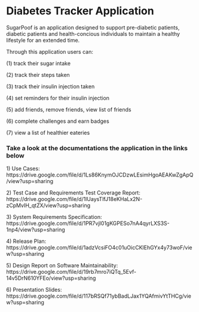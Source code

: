 <h1>Diabetes Tracker Application</h1>

<p>SugarPoof is an application designed to support pre-diabetic patients, diabetic patients and health-concious individuals to maintain a healthy lifestyle for an extended time.</p>
<p>Through this application users can:</p>
<p>(1) track their sugar intake</p>
<p>(2) track their steps taken</p>
<p>(3) track their insulin injection taken</p>
<p>(4) set reminders for their insulin injection</p>
<p>(5) add friends, remove friends, view list of friends</p>
<p>(6) complete challenges and earn badges</p>
<p>(7) view a list of healthier eateries</p>

<h3>Take a look at the documentations the application in the links below</h3>
<p>1) Use Cases: https://drive.google.com/file/d/1Ls86KnymOJCDzwLEsimHgoAEAKwZgApQ/view?usp=sharing</p>
<p>2) Test Case and Requirements Test Coverage Report: https://drive.google.com/file/d/1lUaysTlfJ18eKHaLx2N-zCpMvIH_qtZX/view?usp=sharing</p>
<p>3) System Requirements Specification: https://drive.google.com/file/d/1PR7vjI01gKGPESo7nA4qyrLXS3S-1np4/view?usp=sharing</p>
<p>4) Release Plan: https://drive.google.com/file/d/1adzVcsiFO4c01uOicCKlEhGYx4y73woF/view?usp=sharing</p>
<p>5) Design Report on Software Maintainability: https://drive.google.com/file/d/19rb7mro7iQTq_5Evf-14v5DrN610YFEo/view?usp=sharing</p>
<p>6) Presentation Slides: https://drive.google.com/file/d/117bRSQf71ybBadLJax1YQAfmivYtTHCg/view?usp=sharing</p>
